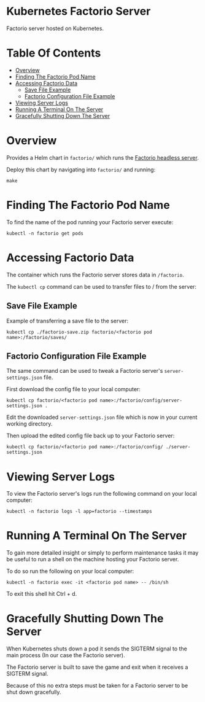 # Kubernetes Factorio Server
Factorio server hosted on Kubernetes.

# Table Of Contents
- [Overview](#overview)
- [Finding The Factorio Pod Name](#finding-the-factorio-pod-name)
- [Accessing Factorio Data](#accessing-factorio-data)
	- [Save File Example](#save-file-example)
	- [Factorio Configuration File Example](#factorio-configuration-file-example)
- [Viewing Server Logs](#viewing-server-logs)
- [Running A Terminal On The Server](#running-a-terminal-on-the-server)
- [Gracefully Shutting Down The Server](#gracefully-shutting-down-the-server)

# Overview
Provides a Helm chart in `factorio/` which runs the 
[Factorio headless server](https://www.factorio.com/download-headless).  

Deploy this chart by navigating into `factorio/` and running:

```
make
```

# Finding The Factorio Pod Name
To find the name of the pod running your Factorio server execute:

```
kubectl -n factorio get pods
```

# Accessing Factorio Data
The container which runs the Factorio server stores data in `/factorio`.  

The `kubectl cp` command can be used to transfer files to / from the server:

## Save File Example
Example of transferring a save file to the server:

```
kubectl cp ./factorio-save.zip factorio/<factorio pod name>:/factorio/saves/
```

## Factorio Configuration File Example
The same command can be used to tweak a Factorio server's 
`server-settings.json` file.  

First download the config file to your local computer:

```
kubectl cp factorio/<factorio pod name>:/factorio/config/server-settings.json .
```

Edit the downloaded `server-settings.json` file which is now in your current 
working directory.  

Then upload the edited config file back up to your Factorio server:

```
kubectl cp factorio/<factorio pod name>:/factorio/config/ ./server-settings.json
```

# Viewing Server Logs
To view the Factorio server's logs run the following command on your local 
computer:

```
kubectl -n factorio logs -l app=factorio --timestamps
```

# Running A Terminal On The Server
To gain more detailed insight or simply to perform maintenance tasks it may be 
useful to run a shell on the machine hosting your Factorio server.  

To do so run the following on your local computer:

```
kubectl -n factorio exec -it <factorio pod name> -- /bin/sh
```

To exit this shell hit Ctrl + d.

# Gracefully Shutting Down The Server
When Kubernetes shuts down a pod it sends the SIGTERM signal to the main 
process (In our case the Factorio server).  

The Factorio server is built to save the game and exit when it receives a 
SIGTERM signal.  

Because of this no extra steps must be taken for a Factorio server to be 
shut down gracefully.
